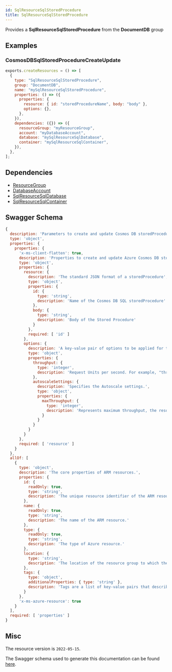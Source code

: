 ```yaml
---
id: SqlResourceSqlStoredProcedure
title: SqlResourceSqlStoredProcedure
---
```

Provides a **SqlResourceSqlStoredProcedure** from the **DocumentDB** group
## Examples
### CosmosDBSqlStoredProcedureCreateUpdate
```js
exports.createResources = () => [
  {
    type: "SqlResourceSqlStoredProcedure",
    group: "DocumentDB",
    name: "mySqlResourceSqlStoredProcedure",
    properties: () => ({
      properties: {
        resource: { id: "storedProcedureName", body: "body" },
        options: {},
      },
    }),
    dependencies: ({}) => ({
      resourceGroup: "myResourceGroup",
      account: "myDatabaseAccount",
      database: "mySqlResourceSqlDatabase",
      container: "mySqlResourceSqlContainer",
    }),
  },
];

```
## Dependencies
- [ResourceGroup](../Resources/ResourceGroup.md)
- [DatabaseAccount](../DocumentDB/DatabaseAccount.md)
- [SqlResourceSqlDatabase](../DocumentDB/SqlResourceSqlDatabase.md)
- [SqlResourceSqlContainer](../DocumentDB/SqlResourceSqlContainer.md)
## Swagger Schema
```js
{
  description: 'Parameters to create and update Cosmos DB storedProcedure.',
  type: 'object',
  properties: {
    properties: {
      'x-ms-client-flatten': true,
      description: 'Properties to create and update Azure Cosmos DB storedProcedure.',
      type: 'object',
      properties: {
        resource: {
          description: 'The standard JSON format of a storedProcedure',
          type: 'object',
          properties: {
            id: {
              type: 'string',
              description: 'Name of the Cosmos DB SQL storedProcedure'
            },
            body: {
              type: 'string',
              description: 'Body of the Stored Procedure'
            }
          },
          required: [ 'id' ]
        },
        options: {
          description: 'A key-value pair of options to be applied for the request. This corresponds to the headers sent with the request.',
          type: 'object',
          properties: {
            throughput: {
              type: 'integer',
              description: 'Request Units per second. For example, "throughput": 10000.'
            },
            autoscaleSettings: {
              description: 'Specifies the Autoscale settings.',
              type: 'object',
              properties: {
                maxThroughput: {
                  type: 'integer',
                  description: 'Represents maximum throughput, the resource can scale up to.'
                }
              }
            }
          }
        }
      },
      required: [ 'resource' ]
    }
  },
  allOf: [
    {
      type: 'object',
      description: 'The core properties of ARM resources.',
      properties: {
        id: {
          readOnly: true,
          type: 'string',
          description: 'The unique resource identifier of the ARM resource.'
        },
        name: {
          readOnly: true,
          type: 'string',
          description: 'The name of the ARM resource.'
        },
        type: {
          readOnly: true,
          type: 'string',
          description: 'The type of Azure resource.'
        },
        location: {
          type: 'string',
          description: 'The location of the resource group to which the resource belongs.'
        },
        tags: {
          type: 'object',
          additionalProperties: { type: 'string' },
          description: 'Tags are a list of key-value pairs that describe the resource. These tags can be used in viewing and grouping this resource (across resource groups). A maximum of 15 tags can be provided for a resource. Each tag must have a key no greater than 128 characters and value no greater than 256 characters. For example, the default experience for a template type is set with "defaultExperience": "Cassandra". Current "defaultExperience" values also include "Table", "Graph", "DocumentDB", and "MongoDB".'
        }
      },
      'x-ms-azure-resource': true
    }
  ],
  required: [ 'properties' ]
}
```
## Misc
The resource version is `2022-05-15`.

The Swagger schema used to generate this documentation can be found [here](https://github.com/Azure/azure-rest-api-specs/tree/main/specification/cosmos-db/resource-manager/Microsoft.DocumentDB/stable/2022-05-15/cosmos-db.json).
